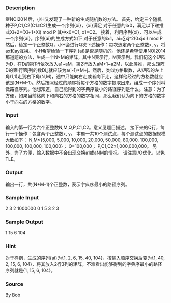 
### Description
继NOI2014后，小H又发现了一种新的生成随机数的方法。
首先，给定三个随机种子P,C1,C2(C1≤C2)生成一个序列{xi}，{xi}满足
对于任意的i≥0，满足以下递推式Xi+2=(Xi+1+Xi) mod P
其中x0=C1, x1=C2。
接着，利用序列{xi}，可以生成一个序列{ai}。序列{ai}的生成方式如下
对于任意的i≥1，ai=∑xj^2(0≤j≤i) mod P
然后，给定一个正整数Q，小H会进行Q次下述操作：每次选定两个正整数x, y，将ax和ay互换。
小H希望检验一下序列{ai}是否是随机的。他还是希望使用NOI2014那道题的方法，生成一个N×M的矩阵，其中N表示行，M表示列。我们记这个矩阵为D，在D的第1行依次放入a1~aM，第2行放入aM+1~a2M，以此类推，那么矩阵D的第i行第j列的数Di,j就应该为a(i-1)*M+j。然后，类似方格取数，从矩阵的左上角(1,1)走到右下角(N,M)，途中只能向右走或者向下走，这样他经过的方格数就应该是(N+M-1)。然后按照经过的顺序将每个方格的数字提取出来，组成一个序列叫做路径序列。他想知道，自己能得到的字典序最小的路径序列是什么。注意：为了方便，如果当前格向下和向右的方格的数字相同，那么我们认为向下的方格的数字小于向右的方格的数字。
### Input
输入的第一行为六个正整数N,M,Q,P,C1,C2。意义见题目描述。
接下来的Q行，每行一个操作：包含两个正整数x, y。
本题一共10个测试点，每个测试点的数据规模大致如下：
N,M≤{5,000, 5,000, 10,000, 20,000, 50,000, 80,000, 100,000, 100,000, 100,000, 100,000}；
Q=100,000；
P,C1,C2≤1,000,000,000。
另外，为了方便，输入数据中不会出现交换a1或aNM的情况。
请注意I/O优化，以免TLE。
### Output
输出一行，共(N+M-1)个正整数，表示字典序最小的路径序列。
### Sample Input
2 3 2 1000000 0 1
5 3
2 3
### Sample Output
1 15 6 104
### Hint
对于样例，生成的序列{ai}为{1, 2, 6, 15, 40, 104}，按输入顺序交换后变为{1, 40, 2, 15, 6, 104}，将其放入2行3列的矩阵，不难看出能够得到的字典序最小的路径序列就是{1, 15, 6, 104}。
### Source
By Bob